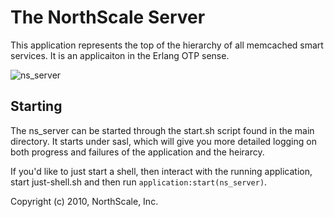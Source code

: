 # The NorthScale Server

This application represents the top of the hierarchy of all memcached
smart services.  It is an applicaiton in the Erlang OTP sense.

![ns_server](https://github.com/northscale/ns_server/raw/master/doc/images/ns_server.png)

## Starting

The ns_server can be started through the start.sh script found in the 
main directory.  It starts under sasl, which will give you more detailed
logging on both progress and failures of the application and the 
heirarcy.

If you'd like to just start a shell, then interact with the running 
application, start just-shell.sh and then run `application:start(ns_server)`.


Copyright (c) 2010, NorthScale, Inc.

